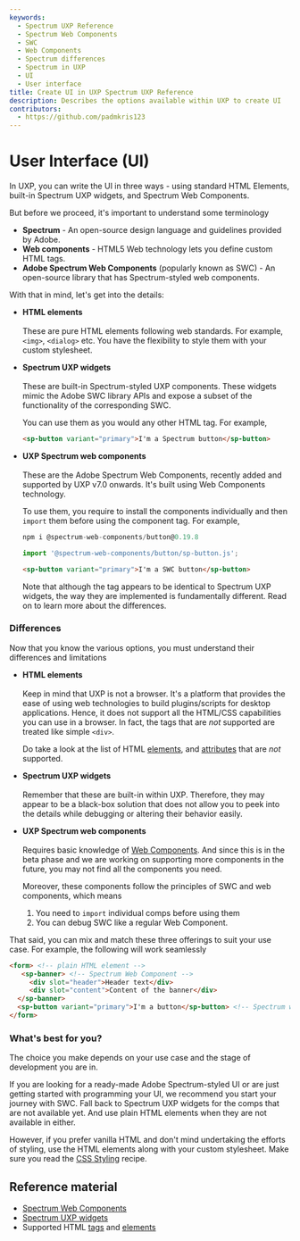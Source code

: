 ```yaml
---
keywords:
  - Spectrum UXP Reference
  - Spectrum Web Components
  - SWC
  - Web Components
  - Spectrum differences
  - Spectrum in UXP
  - UI
  - User interface
title: Create UI in UXP Spectrum UXP Reference
description: Describes the options available within UXP to create UI
contributors:
  - https://github.com/padmkris123
---
```


# User Interface (UI)

In UXP, you can write the UI in three ways - using standard HTML Elements, built-in Spectrum UXP widgets, and Spectrum Web Components.

<!--InlineAlert variant="info" slots="header, text1, text2"/>

Scripts and plugins

**In scripts**, you can only create modal dialogs.

**In plugins**, you can create persistent plugin panels, visible at all times. Or command plugins, that can create modal dialogs only.
-->

But before we proceed, it's important to understand some terminology

- **Spectrum** - An open-source design language and guidelines provided by Adobe.
- **Web components** - HTML5 Web technology lets you define custom HTML tags.
- **Adobe Spectrum Web Components** (popularly known as SWC) - An open-source library that has Spectrum-styled web components.

With that in mind, let's get into the details:

- **HTML elements** <br></br>
   These are pure HTML elements following web standards. For example, `<img>`, `<dialog>` etc. You have the flexibility to style them with your custom stylesheet.

- **Spectrum UXP widgets** <br></br>
   These are built-in Spectrum-styled UXP components. These widgets mimic the Adobe SWC library APIs and expose a subset of the functionality of the corresponding SWC.

   You can use them as you would any other HTML tag. For example,

   ```html
   <sp-button variant="primary">I'm a Spectrum button</sp-button>
   ```

- **UXP Spectrum web components** <br></br>
    These are the Adobe Spectrum Web Components, recently added and supported by UXP v7.0 onwards. It's built using Web Components technology.

    To use them, you require to install the components individually and then `import` them before using the component tag. For example,

    ```js
    npm i @spectrum-web-components/button@0.19.8
    ```

    ```js
    import '@spectrum-web-components/button/sp-button.js';
    ```

    ```html
    <sp-button variant="primary">I'm a SWC button</sp-button>
    ```

    Note that although the tag appears to be identical to Spectrum UXP widgets, the way they are implemented is fundamentally different. Read on to learn more about the differences.

### Differences

Now that you know the various options, you must understand their differences and limitations

- **HTML elements** <br></br>
   Keep in mind that UXP is not a browser. It's a platform that provides the ease of using web technologies to build plugins/scripts for desktop applications. Hence, it does not support all the HTML/CSS capabilities you can use in a browser. In fact, the tags that are _not_ supported are treated like simple `<div>`.

   Do take a look at the list of HTML [elements](../../../uxp-api/reference-html/General/Unsupported%20Elements/), and [attributes](../../../uxp-api/reference-html/General/Unsupported%20Attributes/) that are _not_ supported.

- **Spectrum UXP widgets**<br></br>
   Remember that these are built-in within UXP. Therefore, they may appear to be a black-box solution that does not allow you to peek into the details while debugging or altering their behavior easily.

- **UXP Spectrum web components** <br></br>
   Requires basic knowledge of [Web Components](https://javascript.info/web-components). And since this is in the beta phase and we are working on supporting more components in the future, you may not find all the components you need.

   Moreover, these components follow the principles of SWC and web components, which means

   1. You need to `import` individual comps before using them
   2. You can debug SWC like a regular Web Component.

That said, you can mix and match these three offerings to suit your use case. For example, the following will work seamlessly

```HTML
<form> <!-- plain HTML element -->
   <sp-banner> <!-- Spectrum Web Component -->
     <div slot="header">Header text</div>
     <div slot="content">Content of the banner</div>
  </sp-banner>
  <sp-button variant="primary">I'm a button</sp-button> <!-- Spectrum widget -->
</form>
```

### What's best for you?

The choice you make depends on your use case and the stage of development you are in.

If you are looking for a ready-made Adobe Spectrum-styled UI or are just getting started with programming your UI, we recommend you start your journey with SWC. Fall back to Spectrum UXP widgets for the comps that are not available yet. And use plain HTML elements when they are not available in either.

However, if you prefer vanilla HTML and don't mind undertaking the efforts of styling, use the HTML elements along with your custom stylesheet. Make sure you read the [CSS Styling](../../recipes/css-styling/) recipe.

<!--
// TODO add once the starter templates are ready

## Additional notes

While writing a simple JS/HTML/CSS plugin is possible, those who are building plugins that have internal state management, or more complicated UI may benefit from commonly used UI libraries. The below examples are not necessarily only ones you can use but can serve as good starters if you already are familiar with a library.

We do not suggest that you use any particular library for your plugins but suggest that you read about them and decide for yourself what will work best for you.

### React

[React.js](https://reactjs.org/) is one of the most used UI libraries. It's declarative and component-based, helping you break your UI into reusable components.

See [react-starter](https://github.com/AdobeDocs/uxp-indesign-samples/plugins/react-starter) for the sample project.

We soon will be adding more samples for other popular frameworks such as Vue, and Svelte.

### Vue

[Vue.js](https://vuejs.org/) is another declarative UI library that's easy to learn.

See [ui-vue-starter](https://github.com/AdobeDocs/uxp-photoshop-plugin-samples/tree/main/ui-vue-starter) for the sample project.  // TODO update link

### Svelte

[Svelte](https://svelte.dev/) is different from the other two libraries, in the sense that it compiles your code to a simple JS application, shrinking its size.

See [ui-svelte-starter](https://github.com/AdobeDocs/uxp-photoshop-plugin-samples/tree/main/ui-svelte-starter) for the sample project.  // TODO update link
-->

## Reference material

- [Spectrum Web Components](../../../uxp-api/reference-spectrum/swc/)
- [Spectrum UXP widgets](../../../uxp-api/reference-spectrum/Spectrum%20UXP%20Widgets/)
- Supported HTML [tags](../../../uxp-api/reference-html/) and [elements](../../../uxp-api/reference-js/Global%20Members/HTML%20Elements/)
<!-- [Kitchen sink sample]() - //TODO link to Id starter/ kitchen sink sample -->
